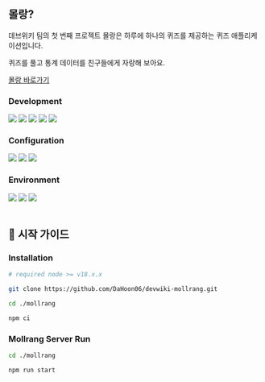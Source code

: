 ## 몰랑?

데브위키 팀의 첫 번째 프로젝트 몰랑은 하루에 하나의 퀴즈를 제공하는 퀴즈 애플리케이션입니다.

퀴즈를 풀고 통계 데이터를 친구들에게 자랑해 보아요.

<a href="https://www.mollrang.com/" target="_blank">몰랑 바로가기</a>

### Development

<div align='left'>
    <img src="https://img.shields.io/badge/TypeScript-3178C6?style=flat&logo=TypeScript&logoColor=white"/>
    <img src="https://img.shields.io/badge/Next.js-000000?style=flat&logo=nextdotjs&logoColor=white"/>
    <img src="https://img.shields.io/badge/Redux-764ABC?style=flat&logo=redux&logoColor=white"/>
    <img src="https://img.shields.io/badge/ReactQuery-CC6699?style=flat&logo=reactquery&logoColor=white"/>
    <img src="https://img.shields.io/badge/Jest-C21325?style=flat&logo=jest&logoColor=white"/>
</div>

### Configuration

<div align='left'>
<img src="https://img.shields.io/badge/npm-CB3837?style=flat&logo=npm&logoColor=white"/>
<img src="https://img.shields.io/badge/Eslint-4B32C3?style=flat&logo=eslint&logoColor=white"/>
<img src="https://img.shields.io/badge/Prettier-F7B93E?style=flat&logo=prettier&logoColor=white"/>
</div>

### Environment

<div align='left'>
<img src="https://img.shields.io/badge/git-F05032?style=flat&logo=git&logoColor=white"/>
<img src="https://img.shields.io/badge/GitHub-181717?style=flat&logo=github&logoColor=white"/>
<img src="https://img.shields.io/badge/Vercel-000000?style=flat&logo=vercel&logoColor=white"/>
</div>

<br/>

## 📃 시작 가이드


### Installation

```bash
# required node >= v18.x.x
```

```bash
git clone https://github.com/DaHoon06/devwiki-mollrang.git

cd ./mollrang

npm ci
```

### Mollrang Server Run

```bash
cd ./mollrang

npm run start
```


